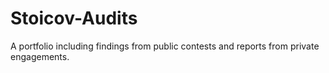 # Stoicov-Audits
A portfolio including findings from public contests and reports from private engagements.
